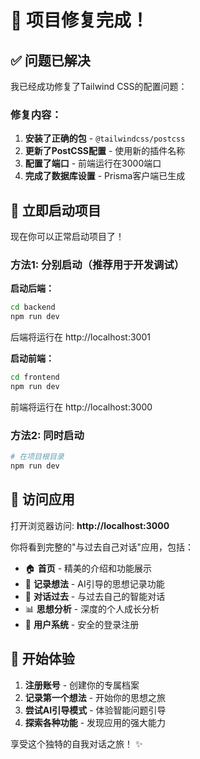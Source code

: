# 🚀 项目修复完成！

## ✅ 问题已解决

我已经成功修复了Tailwind CSS的配置问题：

### 修复内容：
1. **安装了正确的包** - `@tailwindcss/postcss`
2. **更新了PostCSS配置** - 使用新的插件名称
3. **配置了端口** - 前端运行在3000端口
4. **完成了数据库设置** - Prisma客户端已生成

## 🎯 立即启动项目

现在你可以正常启动项目了！

### 方法1: 分别启动（推荐用于开发调试）

**启动后端：**
```bash
cd backend
npm run dev
```
后端将运行在 http://localhost:3001

**启动前端：**
```bash
cd frontend  
npm run dev
```
前端将运行在 http://localhost:3000

### 方法2: 同时启动

```bash
# 在项目根目录
npm run dev
```

## 🌟 访问应用

打开浏览器访问: **http://localhost:3000**

你将看到完整的"与过去自己对话"应用，包括：

- 🏠 **首页** - 精美的介绍和功能展示
- 📝 **记录想法** - AI引导的思想记录功能
- 💭 **对话过去** - 与过去自己的智能对话
- 📊 **思想分析** - 深度的个人成长分析
- 🔐 **用户系统** - 安全的登录注册

## 🎉 开始体验

1. **注册账号** - 创建你的专属档案
2. **记录第一个想法** - 开始你的思想之旅
3. **尝试AI引导模式** - 体验智能问题引导
4. **探索各种功能** - 发现应用的强大能力

享受这个独特的自我对话之旅！ ✨